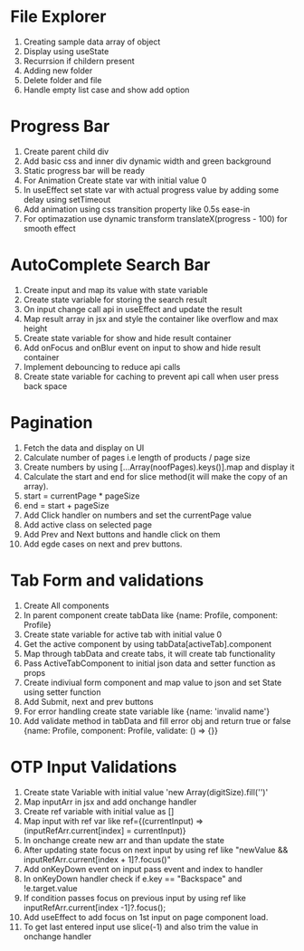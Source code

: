 # File Explorer
  1. Creating sample data array of object
  2. Display using useState
  3. Recurrsion if childern present
  4. Adding new folder
  5. Delete folder and file
  6. Handle empty list case and show add option

# Progress Bar
  1. Create parent child div
  2. Add basic css and inner div dynamic width and green background
  3. Static progress bar will be ready
  4. For Animation Create state var with initial value 0
  5. In useEffect set state var with actual progress value by adding some delay using setTimeout
  6. Add animation using css transition property like 0.5s ease-in
  7. For optimazation use dynamic transform translateX(progress - 100) for smooth effect

# AutoComplete Search Bar
  1. Create input and map its value with state variable
  2. Create state variable for storing the search result
  3. On input change call api in useEffect and update the result
  4. Map result array in jsx and style the container like overflow and max height
  5. Create state variable for show and hide result container
  6. Add onFocus and onBlur event on input to  show and hide result container
  7. Implement debouncing to reduce api calls
  8. Create state variable for caching to prevent api call when user press back space

# Pagination
  1. Fetch the data and display on UI
  2. Calculate number of pages i.e length of products / page size
  3. Create numbers by using [...Array(noofPages).keys()].map and display it
  4. Calculate the start and end for slice method(it will make the copy of an array).
  5. start = currentPage * pageSize
  6. end = start + pageSize
  7. Add Click handler on numbers and set the currentPage value
  8. Add active class on selected page
  9. Add Prev and Next buttons and handle click on them
  10. Add egde cases on next and prev buttons.


# Tab Form and validations
  1. Create All components
  2. In parent component create tabData like {name: Profile, component: Profile}
  3. Create state variable for active tab with initial value 0
  4. Get the active component by using tabData[activeTab].component
  5. Map through tabData and create tabs, it will create tab functionality
  6. Pass ActiveTabComponent to initial json data and setter function as props
  7. Create indiviual form component and map value to json and set State using setter function
  8. Add Submit, next and prev buttons 
  9. For error handling create state variable like {name: 'invalid name'}
  10. Add validate method in tabData and fill error obj and return true or false {name: Profile, component: Profile, validate: () => {}}


# OTP Input Validations
 1. Create state Variable with initial value 'new Array(digitSize).fill('')'
 2. Map inputArr in jsx and add onchange handler
 3. Create ref variable with initial value as []
 4. Map input with ref var like ref={(currentInput) => (inputRefArr.current[index] = currentInput)}
 5. In onchange create new arr and than update the state
 6. After updating state focus on next input by using ref like "newValue && inputRefArr.current[index + 1]?.focus()"
 7. Add onKeyDown event on input pass event and index to handler
 8. In onKeyDown handler check if e.key == "Backspace" and !e.target.value
 9. If condition passes focus on previous input by using ref like inputRefArr.current[index -1]?.focus();
 10. Add useEffect to add focus on 1st input on page component load.
 11. To get last entered input use slice(-1) and also trim the value in onchange handler



  

  
